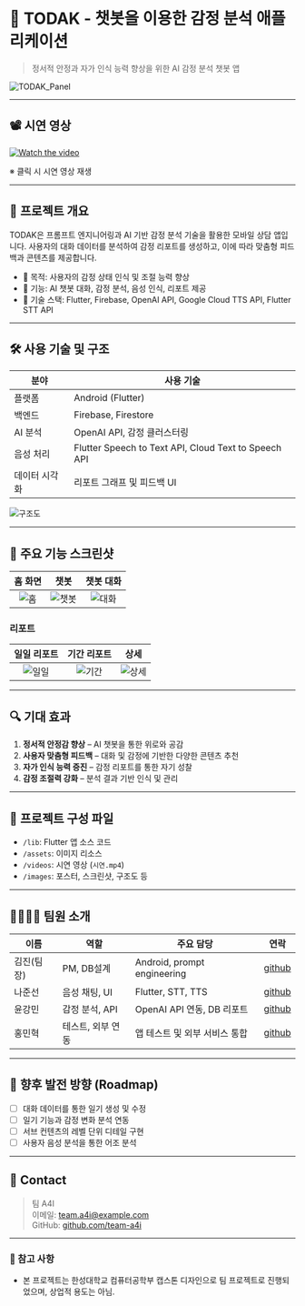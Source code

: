 
# 🐾 TODAK - 챗봇을 이용한 감정 분석 애플리케이션

> 정서적 안정과 자가 인식 능력 향상을 위한 AI 감정 분석 챗봇 앱

![TODAK_Panel](./images/todak_panel.png)

---

## 📽️ 시연 영상

[![Watch the video](./images/demo_img.png)](./videos/todak_demo.mp4)

※ 클릭 시 시연 영상 재생

---

## 📘 프로젝트 개요

TODAK은 프롬프트 엔지니어링과 AI 기반 감정 분석 기술을 활용한 모바일 상담 앱입니다. 사용자의 대화 데이터를 분석하여 감정 리포트를 생성하고, 이에 따라 맞춤형 피드백과 콘텐츠를 제공합니다.

- 🎯 목적: 사용자의 감정 상태 인식 및 조절 능력 향상
- 🤖 기능: AI 챗봇 대화, 감정 분석, 음성 인식, 리포트 제공
- 🧠 기술 스택: Flutter, Firebase, OpenAI API, Google Cloud TTS API, Flutter STT API

---

## 🛠️ 사용 기술 및 구조

| 분야 | 사용 기술 |
|------|-----------|
| 플랫폼 | Android (Flutter) | 
| 백엔드 | Firebase, Firestore |
| AI 분석 | OpenAI API, 감정 클러스터링 |
| 음성 처리 | Flutter Speech to Text API, Cloud Text to Speech API |
| 데이터 시각화 | 리포트 그래프 및 피드백 UI |

![구조도](./images/todak_structure.png)

---

## 📲 주요 기능 스크린샷

| 홈 화면 | 챗봇 | 챗봇 대화 |
|:--:|:--:|:--:|
| ![홈](./images/home.png) | ![챗봇](./images/chatbot.png) | ![대화](./images/chat.png) |

### 리포트
| 일일 리포트 | 기간 리포트 | 상세 |
|:--:|:--:|:--:|
| ![일일](./images/report.png) | ![기간](./images/report2.png) | ![상세](./images/report3.png) |

---

## 🔍 기대 효과

1. **정서적 안정감 향상** – AI 챗봇을 통한 위로와 공감
2. **사용자 맞춤형 피드백** – 대화 및 감정에 기반한 다양한 콘텐츠 추천
3. **자가 인식 능력 증진** – 감정 리포트를 통한 자기 성찰
4. **감정 조절력 강화** – 분석 결과 기반 인식 및 관리

---

## 📂 프로젝트 구성 파일

- `/lib`: Flutter 앱 소스 코드
- `/assets`: 이미지 리소스
- `/videos`: 시연 영상 (`시연.mp4`)
- `/images`: 포스터, 스크린샷, 구조도 등

---

## 👨‍👩‍👧‍👦 팀원 소개

| 이름 | 역할 | 주요 담당 | 연락 |
|------|------|-----------|-----------| 
| 김진(팀장) | PM, DB설계 | Android, prompt engineering | [github](https://github.com/KIMjjjjjjjj) |
| 나준선 | 음성 채팅, UI | Flutter, STT, TTS | [github](https://github.com/junsunna) |
| 윤강민 | 감정 분석, API | OpenAI API 연동, DB 리포트 | [github](https://github.com/GMYUN) |
| 홍민혁 | 테스트, 외부 연동 | 앱 테스트 및 외부 서비스 통합 | [github](https://github.com/Leis0913) |

---

## 🤝 향후 발전 방향 (Roadmap)

- [ ] 대화 데이터를 통한 일기 생성 및 수정
- [ ] 일기 기능과 감정 변화 분석 연동
- [ ] 서브 컨텐츠의 레벨 단위 디테일 구현
- [ ] 사용자 음성 분석을 통한 어조 분석

---

## 📧 Contact

> 팀 A4I  
> 이메일: team.a4i@example.com  
> GitHub: [github.com/team-a4i](https://github.com/KIMjjjjjjjj/A4I)

---

### 📌 참고 사항
- 본 프로젝트는 한성대학교 컴퓨터공학부 캡스톤 디자인으로 팀 프로젝트로 진행되었으며, 상업적 용도는 아님.
